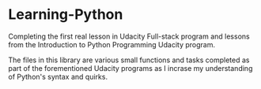 # Learning-Python
Completing the first real lesson in Udacity Full-stack program and lessons from the Introduction to
Python Programming Udacity program.

The files in this library are various small functions and tasks completed as part of the forementioned
Udacity programs as I incrase my understanding of Python's syntax and quirks.
